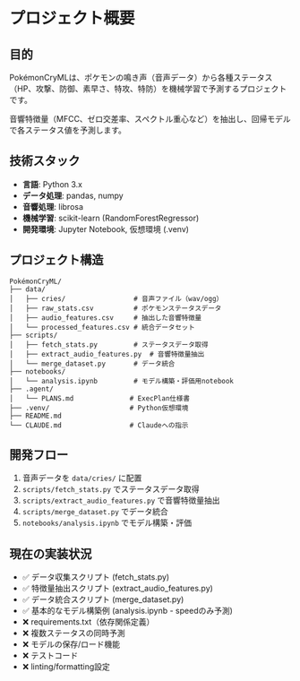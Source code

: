 # プロジェクト概要

## 目的
PokémonCryMLは、ポケモンの鳴き声（音声データ）から各種ステータス（HP、攻撃、防御、素早さ、特攻、特防）を機械学習で予測するプロジェクトです。

音響特徴量（MFCC、ゼロ交差率、スペクトル重心など）を抽出し、回帰モデルで各ステータス値を予測します。

## 技術スタック
- **言語**: Python 3.x
- **データ処理**: pandas, numpy
- **音響処理**: librosa
- **機械学習**: scikit-learn (RandomForestRegressor)
- **開発環境**: Jupyter Notebook, 仮想環境 (.venv)

## プロジェクト構造
```
PokémonCryML/
├── data/
│   ├── cries/                 # 音声ファイル（wav/ogg）
│   ├── raw_stats.csv          # ポケモンステータスデータ
│   ├── audio_features.csv     # 抽出した音響特徴量
│   └── processed_features.csv # 統合データセット
├── scripts/
│   ├── fetch_stats.py         # ステータスデータ取得
│   ├── extract_audio_features.py  # 音響特徴量抽出
│   └── merge_dataset.py       # データ統合
├── notebooks/
│   └── analysis.ipynb         # モデル構築・評価用notebook
├── .agent/
│   └── PLANS.md              # ExecPlan仕様書
├── .venv/                    # Python仮想環境
├── README.md
└── CLAUDE.md                 # Claudeへの指示
```

## 開発フロー
1. 音声データを `data/cries/` に配置
2. `scripts/fetch_stats.py` でステータスデータ取得
3. `scripts/extract_audio_features.py` で音響特徴量抽出
4. `scripts/merge_dataset.py` でデータ統合
5. `notebooks/analysis.ipynb` でモデル構築・評価

## 現在の実装状況
- ✅ データ収集スクリプト (fetch_stats.py)
- ✅ 特徴量抽出スクリプト (extract_audio_features.py)
- ✅ データ統合スクリプト (merge_dataset.py)
- ✅ 基本的なモデル構築例 (analysis.ipynb - speedのみ予測)
- ❌ requirements.txt（依存関係定義）
- ❌ 複数ステータスの同時予測
- ❌ モデルの保存/ロード機能
- ❌ テストコード
- ❌ linting/formatting設定